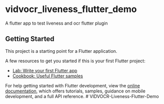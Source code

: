 # vidvocr_liveness_flutter_demo

A flutter app to test liveness and ocr flutter plugin

## Getting Started

This project is a starting point for a Flutter application.

A few resources to get you started if this is your first Flutter project:

- [Lab: Write your first Flutter app](https://docs.flutter.dev/get-started/codelab)
- [Cookbook: Useful Flutter samples](https://docs.flutter.dev/cookbook)

For help getting started with Flutter development, view the
[online documentation](https://docs.flutter.dev/), which offers tutorials,
samples, guidance on mobile development, and a full API reference.
#   V I D V O C R - L i v e n e s s - F l u t t e r - D e m o  
 